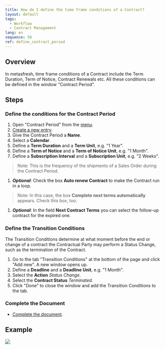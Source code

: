 ```yaml
---
title: How do I define the time frame conditions of a Contract?
layout: default
tags:
  - Workflow
  - Contract Management
lang: en
sequence: 50
ref: define_contract_period
---
```


## Overview
In metasfresh, time frame conditions of a Contract include the Term Duration, Term of Notice, Contract Renewals etc. All these conditions can be defined in the window "Contract Period".

## Steps

### Define the conditions for the Contract Period
1. Open "Contract Period" from the [menu](Menu).
1. [Create a new entry](New_Record_Window).
1. Give the Contract Period a **Name**.
1. Select a **Calendar**.
1. Define a **Term Duration** and a **Term Unit**, e.g. "1 Year".
1. Define a **Term of Notice** and a **Term of Notice Unit**, e.g. "1 Month".
1. Define a **Subscription Interval** and a **Subscription Unit**, e.g. "2 Weeks".
 >Note: This is the frequency of the shipments of a Sales Order during the Contract Period.

1. ***Optional***: Check the box **Auto renew Contract** to make the Contract run in a loop.
 >Note: In this case, the box **Complete next terms automatically** appears. Check this box, too.

1. ***Optional***: In the field **Next Contract Terms** you can select the follow-up contract for the expired one.

### Define the Transition Conditions
The Transition Conditions determine at what moment before the end or change of a contract the Contractual Party may perform a Status Change, such as the termination of the Contract.

1. Go to the tab "Transition Conditions" at the bottom of the page and click "Add new". A new window opens up.
1. Define a **Deadline** and a **Deadline Unit**, e.g. "1 Month".
1. Select the **Action** *Status Change*.
1. Select the **Contract Status** *Terminated*.
1. Click "Done" to close the window and add the Transition Conditions to the tab.

### Complete the Document
- [Complete the document](DocumentProcessingComplete).

## Example
![](assets/Define_contract_period.gif)
